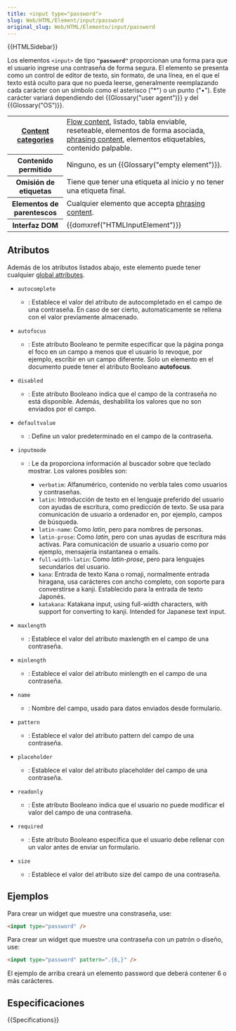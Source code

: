 ```yaml
---
title: <input type="password">
slug: Web/HTML/Element/input/password
original_slug: Web/HTML/Elemento/input/password
---
```


{{HTMLSidebar}}

Los elementos `<input>` de tipo **`"password"`** proporcionan una forma para que el usuario ingrese una contraseña de forma segura. El elemento se presenta como un control de editor de texto, sin formato, de una línea, en el que el texto está oculto para que no pueda leerse, generalmente reemplazando cada carácter con un símbolo como el asterisco ("\*") o un punto ("•"). Este carácter variará dependiendo del {{Glossary("user agent")}} y del {{Glossary("OS")}}.

<table class="properties">
  <tbody>
    <tr>
      <th scope="row">
        <a href="/es/docs/HTML/Content_categories">Content categories</a>
      </th>
      <td>
        <a href="/es/docs/HTML/Content_categories#Flow_content"
          >Flow content</a
        >, listado, tabla enviable, reseteable, elementos de forma asociada,
        <a href="/es/docs/HTML/Content_categories#Phrasing_content"
          >phrasing content</a
        >, elementos etiquetables, contenido palpable.
      </td>
    </tr>
    <tr>
      <th scope="row">Contenido permitido</th>
      <td>Ninguno, es un {{Glossary("empty element")}}.</td>
    </tr>
    <tr>
      <th scope="row">Omisión de etiquetas</th>
      <td>
        Tiene que tener una etiqueta al inicio y no tener una etiqueta final.
      </td>
    </tr>
    <tr>
      <th scope="row">Elementos de parentescos</th>
      <td>
        Cualquier elemento que accepta
        <a href="/es/docs/HTML/Content_categories#Phrasing_content"
          >phrasing content</a
        >.
      </td>
    </tr>
    <tr>
      <th scope="row">Interfaz DOM</th>
      <td>{{domxref("HTMLInputElement")}}</td>
    </tr>
  </tbody>
</table>

## Atributos

Además de los atributos listados abajo, este elemento puede tener cualquier [global attributes](/es/docs/HTML/Global_attributes).

- `autocomplete`
  - : Establece el valor del atributo de autocompletado en el campo de una contraseña. En caso de ser cierto, automaticamente se rellena con el valor previamente almacenado.
- `autofocus`
  - : Este atributo Booleano te permite especificar que la página ponga el foco en un campo a menos que el usuario lo revoque, por ejemplo, escribir en un campo diferente. Solo un elemento en el documento puede tener el atributo Booleano **autofocus**.
- `disabled`
  - : Este atributo Booleano indica que el campo de la contraseña no está disponible. Además, deshabilita los valores que no son enviados por el campo.
- `defaultvalue`
  - : Define un valor predeterminado en el campo de la contraseña.
- `inputmode`

  - : Le da proporciona información al buscador sobre que teclado mostrar. Los valores posibles son:

    - `verbatim`: Alfanumérico, contenido no verbla tales como usuarios y contraseñas.
    - `latin`: Introducción de texto en el lenguaje preferido del usuario con ayudas de escritura, como predicción de texto. Se usa para comunicación de usuario a ordenador en, por ejemplo, campos de búsqueda.
    - `latin-name`: Como _latin_, pero para nombres de personas.
    - `latin-prose`: Como _latin_, pero con unas ayudas de escritura más activas. Para comunicación de usuario a usuario como por ejemplo, mensajería instantanea o emails.
    - `full-width-latin`: Como _latin-prose_, pero para lenguajes secundarios del usuario.
    - `kana`: Entrada de texto Kana o romaji, normalmente entrada hiragana, usa carácteres con ancho completo, con soporte para converstirse a kanji. Establecido para la entrada de texto Japonés.
    - `katakana`: Katakana input, using full-width characters, with support for converting to kanji. Intended for Japanese text input.

- `maxlength`
  - : Establece el valor del atributo maxlength en el campo de una contraseña.
- `minlength`
  - : Establece el valor del atributo minlength en el campo de una contraseña.
- `name`
  - : Nombre del campo, usado para datos enviados desde formulario.
- `pattern`
  - : Establece el valor del atributo pattern del campo de una contraseña.
- `placeholder`
  - : Establece el valor del atributo placeholder del campo de una contraseña.
- `readonly`
  - : Este atributo Booleano indica que el usuario no puede modificar el valor del campo de una contraseña.
- `required`
  - : Este atributo Booleano especifica que el usuario debe rellenar con un valor antes de enviar un formulario.
- `size`
  - : Establece el valor del atributo size del campo de una contraseña.

## Ejemplos

Para crear un widget que muestre una constraseña, use:

```html
<input type="password" />
```

Para crear un widget que muestre una contraseña con un patrón o diseño, use:

```html
<input type="password" pattern=".{6,}" />
```

El ejemplo de arriba creará un elemento password que deberá contener 6 o más carácteres.

## Especificaciones

{{Specifications}}

